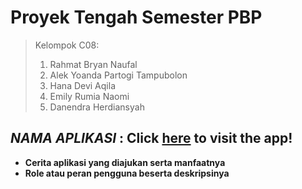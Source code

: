 # Proyek Tengah Semester PBP
> Kelompok C08:
> 1. Rahmat Bryan Naufal
> 2. Alek Yoanda Partogi Tampubolon
> 3. Hana Devi Aqila
> 4. Emily Rumia Naomi
> 5. Danendra Herdiansyah

## *NAMA APLIKASI* : Click [here]() to visit the app!
- **Cerita aplikasi yang diajukan serta manfaatnya**
- **Role atau peran pengguna beserta deskripsinya**

